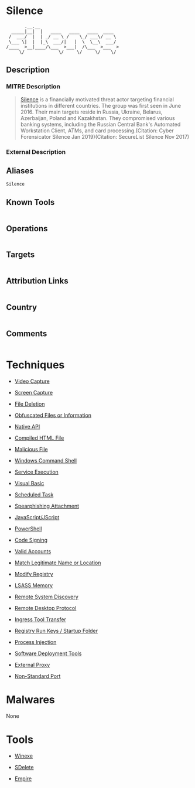 
# Silence

```
       .__.__                              
  _____|__|  |   ____   ____   ____  ____  
 /  ___/  |  | _/ __ \ /    \_/ ___\/ __ \ 
 \___ \|  |  |_\  ___/|   |  \  \__\  ___/ 
/____  >__|____/\___  >___|  /\___  >___  >
     \/             \/     \/     \/    \/ 

```

## Description

### MITRE Description

> [Silence](https://attack.mitre.org/groups/G0091) is a financially motivated threat actor targeting financial institutions in different countries. The group was first seen in June 2016. Their main targets reside in Russia, Ukraine, Belarus, Azerbaijan, Poland and Kazakhstan. They compromised various banking systems, including the Russian Central Bank's Automated Workstation Client, ATMs, and card processing.(Citation: Cyber Forensicator Silence Jan 2019)(Citation: SecureList Silence Nov 2017) 

### External Description

> 

## Aliases

```
Silence
```

## Known Tools

```

```

## Operations

```

```

## Targets

```

```

## Attribution Links

```

```

## Country

```

```

## Comments

```

```

# Techniques


* [Video Capture](../techniques/Video-Capture.md)

* [Screen Capture](../techniques/Screen-Capture.md)
    
* [File Deletion](../techniques/File-Deletion.md)
    
* [Obfuscated Files or Information](../techniques/Obfuscated-Files-or-Information.md)
    
* [Native API](../techniques/Native-API.md)
    
* [Compiled HTML File](../techniques/Compiled-HTML-File.md)
    
* [Malicious File](../techniques/Malicious-File.md)
    
* [Windows Command Shell](../techniques/Windows-Command-Shell.md)
    
* [Service Execution](../techniques/Service-Execution.md)
    
* [Visual Basic](../techniques/Visual-Basic.md)
    
* [Scheduled Task](../techniques/Scheduled-Task.md)
    
* [Spearphishing Attachment](../techniques/Spearphishing-Attachment.md)
    
* [JavaScript/JScript](../techniques/JavaScript-JScript.md)
    
* [PowerShell](../techniques/PowerShell.md)
    
* [Code Signing](../techniques/Code-Signing.md)
    
* [Valid Accounts](../techniques/Valid-Accounts.md)
    
* [Match Legitimate Name or Location](../techniques/Match-Legitimate-Name-or-Location.md)
    
* [Modify Registry](../techniques/Modify-Registry.md)
    
* [LSASS Memory](../techniques/LSASS-Memory.md)
    
* [Remote System Discovery](../techniques/Remote-System-Discovery.md)
    
* [Remote Desktop Protocol](../techniques/Remote-Desktop-Protocol.md)
    
* [Ingress Tool Transfer](../techniques/Ingress-Tool-Transfer.md)
    
* [Registry Run Keys / Startup Folder](../techniques/Registry-Run-Keys---Startup-Folder.md)
    
* [Process Injection](../techniques/Process-Injection.md)
    
* [Software Deployment Tools](../techniques/Software-Deployment-Tools.md)
    
* [External Proxy](../techniques/External-Proxy.md)
    
* [Non-Standard Port](../techniques/Non-Standard-Port.md)
    

# Malwares

None

# Tools


* [Winexe](../tools/Winexe.md)

* [SDelete](../tools/SDelete.md)
    
* [Empire](../tools/Empire.md)
    

